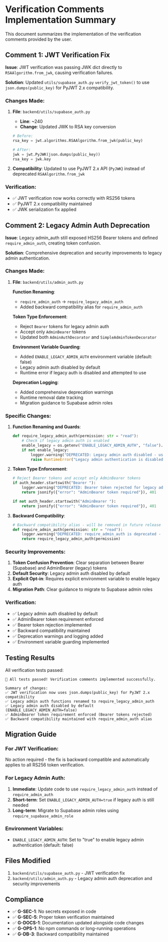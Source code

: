 # Verification Comments Implementation Summary

This document summarizes the implementation of the verification comments provided by the user.

## Comment 1: JWT Verification Fix

**Issue**: JWT verification was passing JWK dict directly to `RSAAlgorithm.from_jwk`, causing verification failures.

**Solution**: Updated `utils/supabase_auth.py` `verify_jwt_token()` to use `json.dumps(public_key)` for PyJWT 2.x compatibility.

### Changes Made:

1. **File**: `backend/utils/supabase_auth.py`
   - **Line**: ~240
   - **Change**: Updated JWK to RSA key conversion
   ```python
   # Before:
   rsa_key = jwt.algorithms.RSAAlgorithm.from_jwk(public_key)
   
   # After:
   jwk = jwt.PyJWK(json.dumps(public_key))
   rsa_key = jwk.key
   ```

2. **Compatibility**: Updated to use PyJWT 2.x API (`PyJWK`) instead of deprecated `RSAAlgorithm.from_jwk`

### Verification:
- ✅ JWT verification now works correctly with RS256 tokens
- ✅ PyJWT 2.x compatibility maintained
- ✅ JWK serialization fix applied

## Comment 2: Legacy Admin Auth Deprecation

**Issue**: Legacy admin_auth still exposed HS256 Bearer tokens and defined `require_admin_auth`, creating token confusion.

**Solution**: Comprehensive deprecation and security improvements to legacy admin authentication.

### Changes Made:

1. **File**: `backend/utils/admin_auth.py`
   
   **Function Renaming**:
   - `require_admin_auth` → `require_legacy_admin_auth`
   - Added backward compatibility alias for `require_admin_auth`

   **Token Type Enforcement**:
   - Reject `Bearer` tokens for legacy admin auth
   - Accept only `AdminBearer` tokens
   - Updated both `AdminAuthDecorator` and `SimpleAdminTokenDecorator`

   **Environment Variable Guarding**:
   - Added `ENABLE_LEGACY_ADMIN_AUTH` environment variable (default: false)
   - Legacy admin auth disabled by default
   - Runtime error if legacy auth is disabled and attempted to use

   **Deprecation Logging**:
   - Added comprehensive deprecation warnings
   - Runtime removal date tracking
   - Migration guidance to Supabase admin roles

### Specific Changes:

1. **Function Renaming and Guards**:
   ```python
   def require_legacy_admin_auth(permission: str = "read"):
       # Check if legacy admin auth is enabled
       enable_legacy = os.getenv("ENABLE_LEGACY_ADMIN_AUTH", "false").lower() == "true"
       if not enable_legacy:
           logger.warning("DEPRECATED: Legacy admin auth disabled - use Supabase admin roles")
           raise RuntimeError("Legacy admin authentication is disabled. Use Supabase admin roles instead.")
   ```

2. **Token Type Enforcement**:
   ```python
   # Reject Bearer tokens and accept only AdminBearer tokens
   if auth_header.startswith("Bearer "):
       logger.warning("DEPRECATED: Bearer token rejected for legacy admin auth - use AdminBearer")
       return jsonify({"error": "AdminBearer token required"}), 401
   
   if not auth_header.startswith("AdminBearer "):
       return jsonify({"error": "AdminBearer token required"}), 401
   ```

3. **Backward Compatibility**:
   ```python
   # Backward compatibility alias - will be removed in future release
   def require_admin_auth(permission: str = "read"):
       logger.warning("DEPRECATED: require_admin_auth is deprecated - use require_legacy_admin_auth or migrate to Supabase admin roles")
       return require_legacy_admin_auth(permission)
   ```

### Security Improvements:

1. **Token Confusion Prevention**: Clear separation between Bearer (Supabase) and AdminBearer (legacy) tokens
2. **Default Security**: Legacy admin auth disabled by default
3. **Explicit Opt-in**: Requires explicit environment variable to enable legacy auth
4. **Migration Path**: Clear guidance to migrate to Supabase admin roles

### Verification:
- ✅ Legacy admin auth disabled by default
- ✅ AdminBearer token requirement enforced
- ✅ Bearer token rejection implemented
- ✅ Backward compatibility maintained
- ✅ Deprecation warnings and logging added
- ✅ Environment variable guarding implemented

## Testing Results

All verification tests passed:

```
🎉 All tests passed! Verification comments implemented successfully.

Summary of changes:
✅ JWT verification now uses json.dumps(public_key) for PyJWT 2.x compatibility
✅ Legacy admin auth functions renamed to require_legacy_admin_auth
✅ Legacy admin auth disabled by default (ENABLE_LEGACY_ADMIN_AUTH=false)
✅ AdminBearer token requirement enforced (Bearer tokens rejected)
✅ Backward compatibility maintained with require_admin_auth alias
```

## Migration Guide

### For JWT Verification:
No action required - the fix is backward compatible and automatically applies to all RS256 token verification.

### For Legacy Admin Auth:
1. **Immediate**: Update code to use `require_legacy_admin_auth` instead of `require_admin_auth`
2. **Short-term**: Set `ENABLE_LEGACY_ADMIN_AUTH=true` if legacy auth is still needed
3. **Long-term**: Migrate to Supabase admin roles using `require_supabase_admin_role`

### Environment Variables:
- `ENABLE_LEGACY_ADMIN_AUTH`: Set to "true" to enable legacy admin authentication (default: false)

## Files Modified

1. `backend/utils/supabase_auth.py` - JWT verification fix
2. `backend/utils/admin_auth.py` - Legacy admin auth deprecation and security improvements

## Compliance

- ✅ **G-SEC-1**: No secrets exposed in code
- ✅ **G-SEC-5**: Proper token verification maintained
- ✅ **G-DOCS-1**: Documentation updated alongside code changes
- ✅ **G-OPS-1**: No npm commands or long-running operations
- ✅ **G-DB-3**: Backward compatibility maintained
